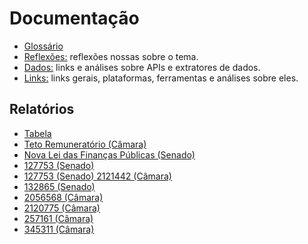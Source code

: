 Documentação
============

- [Glossário](glossario.md)
- [Reflexões:](reflexoes.md) reflexões nossas sobre o tema.
- [Dados:](dados.md) links e análises sobre APIs e extratores de dados.
- [Links:](links.md) links gerais, plataformas, ferramentas e análises sobre eles.

## Relatórios

- [Tabela](reports/tabela-preposicoes.html)
- [Teto Remuneratório (Câmara)](reports/teto_remuneratorio-camara.html)
- [Nova Lei das Finanças Públicas (Senado)](reports/91341-bill-report-Senate.html)
- [127753 (Senado)](reports/127753-bill-report-Senate.html)
- [127753 (Senado) 2121442 (Câmara)](reports/report_127753_senado_2121442_camara.html)
- [132865 (Senado)](reports/report_132865_senado.html)
- [2056568 (Câmara)](reports/report_2056568_camara.html)
- [2120775 (Câmara)](reports/report_2120775_camara.html)
- [257161 (Câmara)](reports/report_257161_camara.html)
- [345311 (Câmara)](reports/report_345311_camara.html)
